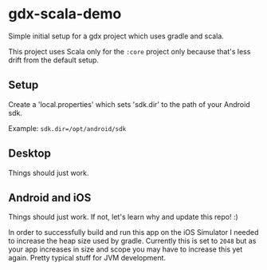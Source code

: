# gdx-scala-demo
Simple initial setup for a gdx project which uses gradle and scala.

This project uses Scala only for the `:core` project only because that's less drift from the default setup.

## Setup
Create a 'local.properties' which sets 'sdk.dir' to the path of your Android sdk.

Example: `sdk.dir=/opt/android/sdk`

## Desktop
Things should just work.

## Android and iOS
Things should just work. If not, let's learn why and update this repo! :)

In order to successfully build and run this app on the iOS Simulator I needed to increase the
heap size used by gradle. Currently this is set to `2048` but as your app increases in size and
scope you may have to increase this yet again. Pretty typical stuff for JVM development.
